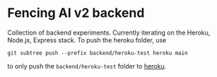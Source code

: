 # Fencing AI v2 backend
Collection of backend experiments. Currently iterating on the Heroku, Node.js, Express stack. To push the heroku folder, use
  
`git subtree push --prefix backend/heroku-test heroku main`
  
to only push the `backend/heroku-test` folder to [heroku](https://fencing-ai-heroku.herokuapp.com/).
